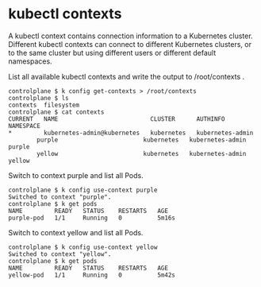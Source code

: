 # kubectl contexts

A kubectl context contains connection information to a Kubernetes cluster. Different kubectl contexts can connect to different Kubernetes clusters, or to the same cluster but using different users or different default namespaces.

List all available kubectl contexts and write the output to /root/contexts .

    controlplane $ k config get-contexts > /root/contexts
    controlplane $ ls
    contexts  filesystem
    controlplane $ cat contexts 
    CURRENT   NAME                          CLUSTER      AUTHINFO           NAMESPACE
    *         kubernetes-admin@kubernetes   kubernetes   kubernetes-admin   
            purple                        kubernetes   kubernetes-admin   purple
            yellow                        kubernetes   kubernetes-admin   yellow

Switch to context purple and list all Pods.

    controlplane $ k config use-context purple 
    Switched to context "purple".
    controlplane $ k get pods
    NAME         READY   STATUS    RESTARTS   AGE
    purple-pod   1/1     Running   0          5m16s

Switch to context yellow and list all Pods.

    controlplane $ k config use-context yellow 
    Switched to context "yellow".
    controlplane $ k get pods
    NAME         READY   STATUS    RESTARTS   AGE
    yellow-pod   1/1     Running   0          5m42s